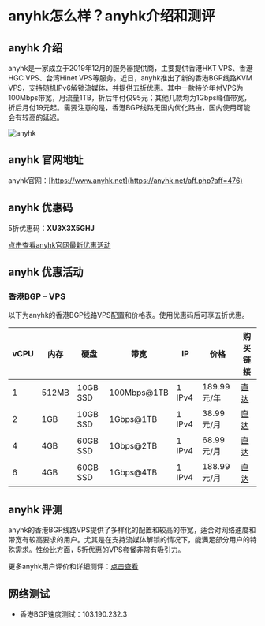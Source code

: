 # anyhk怎么样？anyhk介绍和测评

## anyhk 介绍

anyhk是一家成立于2019年12月的服务器提供商，主要提供香港HKT VPS、香港HGC VPS、台湾Hinet VPS等服务。近日，anyhk推出了新的香港BGP线路KVM VPS，支持随机IPv6解锁流媒体，并提供五折优惠。其中一款特价年付VPS为100Mbps带宽，月流量1TB，折后年付仅95元；其他几款均为1Gbps峰值带宽，折后月付19元起。需要注意的是，香港BGP线路无国内优化路由，国内使用可能会有较高的延迟。

![anyhk](https://github.com/user-attachments/assets/757dce72-a7ce-4fcf-ada6-23ec56092e96)

## anyhk 官网地址

anyhk官网：[https://www.anyhk.net](https://anyhk.net/aff.php?aff=476)

## anyhk 优惠码

5折优惠码：**XU3X3X5GHJ**

[点击查看anyhk官网最新优惠活动](https://anyhk.net/aff.php?aff=476)

## anyhk 优惠活动

### 香港BGP – VPS

以下为anyhk的香港BGP线路VPS配置和价格表。使用优惠码后可享五折优惠。

| vCPU | 内存  | 硬盘       | 带宽          | IP       | 价格        | 购买链接                                                                                       |
|------|-------|------------|---------------|----------|-------------|------------------------------------------------------------------------------------------------|
| 1    | 512MB | 10GB SSD   | 100Mbps@1TB   | 1 IPv4   | 189.99元/年 | [直达](https://anyhk.net/aff.php?aff=476&pid=178)                                              |
| 2    | 1GB   | 10GB SSD   | 1Gbps@1TB     | 1 IPv4   | 38.99元/月  | [直达](https://anyhk.net/aff.php?aff=476&pid=179)                                              |
| 4    | 4GB   | 60GB SSD   | 1Gbps@2TB     | 1 IPv4   | 68.99元/月  | [直达](https://anyhk.net/aff.php?aff=476&pid=182)                                              |
| 6    | 4GB   | 60GB SSD   | 1Gbps@4TB     | 1 IPv4   | 188.99元/月 | [直达](https://anyhk.net/aff.php?aff=476&pid=183)                                              |

## anyhk 评测

anyhk的香港BGP线路VPS提供了多样化的配置和较高的带宽，适合对网络速度和带宽有较高要求的用户。尤其是在支持流媒体解锁的情况下，能满足部分用户的特殊需求。性价比方面，5折优惠的VPS套餐非常有吸引力。

更多anyhk用户评价和详细测评：[点击查看](https://anyhk.net/aff.php?aff=476)

## 网络测试

- 香港BGP速度测试：103.190.232.3

